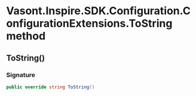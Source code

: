 # Vasont.Inspire.SDK.Configuration.ConfigurationExtensions.ToString method
## ToString()
### Signature
```csharp
public override string ToString()
```
